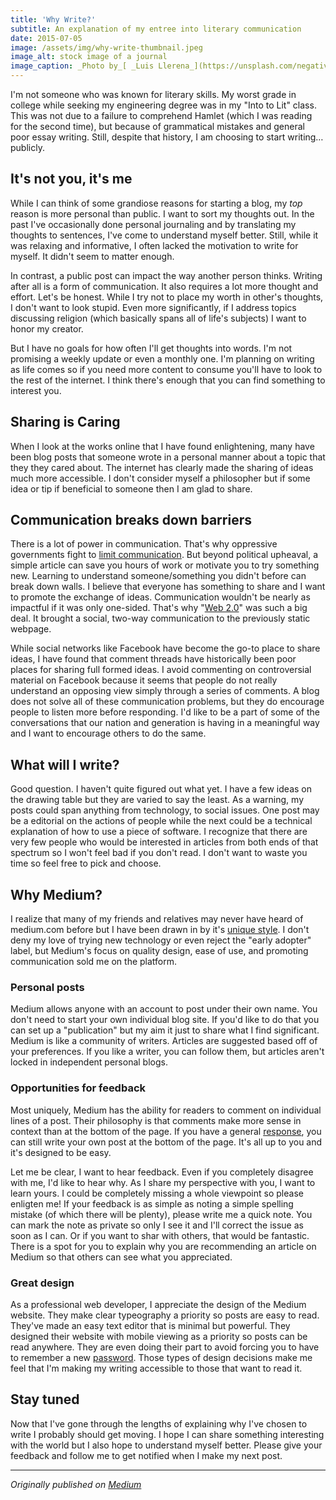 ```yaml
---
title: 'Why Write?'
subtitle: An explanation of my entree into literary communication
date: 2015-07-05
image: /assets/img/why-write-thumbnail.jpeg
image_alt: stock image of a journal
image_caption: _Photo by_[ _Luis Llerena_](https://unsplash.com/negativespace)
---
```


I'm not someone who was known for literary skills. My worst grade in college
while seeking my engineering degree was in my "Into to Lit" class. This was
not due to a failure to comprehend Hamlet (which I was reading for the second
time), but because of grammatical mistakes and general poor essay writing.
Still, despite that history, I am choosing to start writing…publicly.

## It's not you, it's me

While I can think of some grandiose reasons for starting a blog, my _top_
reason is more personal than public. I want to sort my thoughts out. In the
past I've occasionally done personal journaling and by translating my
thoughts to sentences, I've come to understand myself better. Still, while it
was relaxing and informative, I often lacked the motivation to write for
myself. It didn't seem to matter enough.

In contrast, a public post can impact the way another person thinks. Writing
after all is a form of communication. It also requires a lot more thought and
effort. Let's be honest. While I try not to place my worth in other's
thoughts, I don't want to look stupid. Even more significantly, if I address
topics discussing religion (which basically spans all of life's subjects) I
want to honor my creator.

But I have no goals for how often I'll get thoughts into words. I'm not
promising a weekly update or even a monthly one. I'm planning on writing as
life comes so if you need more content to consume you'll have to look to the
rest of the internet. I think there's enough that you can find something to
interest you.

## Sharing is Caring

When I look at the works online that I have found enlightening, many have been
blog posts that someone wrote in a personal manner about a topic that they
they cared about. The internet has clearly made the sharing of ideas much more
accessible. I don't consider myself a philosopher but if some idea or tip if
beneficial to someone then I am glad to share.

## Communication breaks down barriers

There is a lot of power in communication. That's why oppressive governments
fight to [limit
communication](https://www.pcworld.com/article/218052/egypt_expands_communications_blackout.html).
But beyond political upheaval, a simple article can save you hours of work or
motivate you to try something new. Learning to understand someone/something
you didn't before can break down walls. I believe that everyone has something
to share and I want to promote the exchange of ideas. Communication wouldn't
be nearly as impactful if it was only one-sided. That's why "[Web
2.0](https://en.wikipedia.org/wiki/Web_2.0)"
was such a big deal. It brought a social, two-way communication to the
previously static webpage.

While social networks like Facebook have become the go-to place to share
ideas, I have found that comment threads have historically been poor places
for sharing full formed ideas. I avoid commenting on controversial material on
Facebook because it seems that people do not really understand an opposing
view simply through a series of comments. A blog does not solve all of these
communication problems, but they do encourage people to listen more before
responding. I'd like to be a part of some of the conversations that our nation
and generation is having in a meaningful way and I want to encourage others to
do the same.

## What will I write?

Good question. I haven't quite figured out what yet. I have a few ideas on the
drawing table but they are varied to say the least. As a warning, my posts
could span anything from technology, to social issues. One post may be a
editorial on the actions of people while the next could be a technical
explanation of how to use a piece of software. I recognize that there are very
few people who would be interested in articles from both ends of that spectrum
so I won't feel bad if you don't read. I don't want to waste you time so feel
free to pick and choose.

## Why Medium?

I realize that many of my friends and relatives may never have heard of
medium.com before but I have been drawn in by it's [unique style](https://medium.com/@mwichary/ten-reasons-why-i-love-writing-on-medium-894ba542f556). I don't deny my love of trying new technology or even reject
the "early adopter" label, but Medium's focus on quality design, ease of use,
and promoting communication sold me on the platform.

### Personal posts

Medium allows anyone with an account to post under their own name. You don't
need to start your own individual blog site. If you'd like to do that you can
set up a "publication" but my aim it just to share what I find significant.
Medium is like a community of writers. Articles are suggested based off of
your preferences. If you like a writer, you can follow them, but articles
aren't locked in independent personal blogs.

### Opportunities for feedback

Most uniquely, Medium has the ability for readers to comment on individual
lines of a post. Their philosophy is that comments make more sense in context
than at the bottom of the page. If you have a general
[response](https://medium.com/the-story/medium-responses-fd6086781625), you
can still write your own post at the bottom of the page. It's all up to you
and it's designed to be easy.

Let me be clear, I want to hear feedback. Even if you completely disagree with
me, I'd like to hear why. As I share my perspective with you, I want to learn
yours. I could be completely missing a whole viewpoint so please enligten me!
If your feedback is as simple as noting a simple spelling mistake (of which
there will be plenty), please write me a quick note. You can mark the note as
private so only I see it and I'll correct the issue as soon as I can. Or if
you want to shar with others, that would be fantastic. There is a spot for you
to explain why you are recommending an article on Medium so that others can
see what you appreciated.

### Great design

As a professional web developer, I appreciate the design of the Medium
website. They make clear typeography a priority so posts are easy to read.
They've made an easy text editor that is minimal but powerful. They designed
their website with mobile viewing as a priority so posts can be read anywhere.
They are even doing their part to avoid forcing you to have to remember a new
[password](https://medium.com/the-story/signing-in-to-medium-by-email-aacc21134fcd). Those types of design decisions make me feel that I'm making my
writing accessible to those that want to read it.

## Stay tuned

Now that I've gone through the lengths of explaining why I've chosen to write
I probably should get moving. I hope I can share something interesting with
the world but I also hope to understand myself better. Please give your
feedback and follow me to get notified when I make my next post.

---

_Originally published on <a rel="syndication" class="u-syndication" href="https://medium.com/@aciccarello/why-write-389c23a4a660">Medium</a>_
